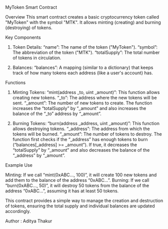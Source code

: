 
MyToken Smart Contract

Overview
This smart contract creates a basic cryptocurrency token called "MyToken" with the symbol "MTK". It allows minting (creating) and burning (destroying) of tokens.

Key Components

1. Token Details: 
    “name”: The name of the token ("MyToken").
   “symbol”: The abbreviation of the token ("MTK").
   “totalSupply”: The total number of tokens in circulation.

2. Balances:
    “balances”: A mapping (similar to a dictionary) that keeps track of how many tokens each address (like a user's account) has.

Functions

1. Minting Tokens:
    “mint(address _to, uint _amount)”: This function allows creating new tokens.
      “_to”: The address where the new tokens will be sent.
     “_amount”: The number of new tokens to create.
     The function increases the “totalSupply” by “_amount” and also increases the balance of the “_to” address by “_amount”.

2. Burning Tokens:
    “burn(address _address, uint _amount)”: This function allows destroying tokens.
      “_address”: The address from which the tokens will be burned.
      “_amount”: The number of tokens to destroy.
     The function first checks if the “_address” has enough tokens to burn (“balances[_address] >= _amount”). If true, it decreases the “totalSupply” by “_amount” and also decreases the balance of the “_address” by “_amount”.

Example Use

 Minting: If we call “mint(0xABC..., 100)”, it will create 100 new tokens and add them to the balance of the address “0xABC...”.
Burning: If we call “burn(0xABC..., 50)”, it will destroy 50 tokens from the balance of the address “0xABC...”, assuming it has at least 50 tokens.

This contract provides a simple way to manage the creation and destruction of tokens, ensuring the total supply and individual balances are updated accordingly.

Author : Aditya Thakur
